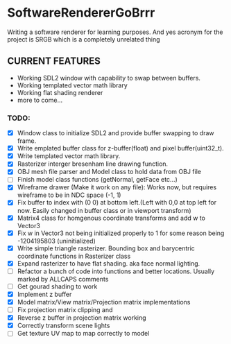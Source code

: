 # SoftwareRendererGoBrrr
Writing a software renderer for learning purposes. And yes acronym for the project is SRGB which is a completely unrelated thing

## **CURRENT FEATURES**

- Working SDL2 window with capability to swap between buffers.
- Working templated vector math library
- Working flat shading renderer
- more to come...

### **TODO:**


- [x]  Window class to initialize SDL2 and provide buffer swapping to draw frame.
- [x]  Write emplated buffer class for z-buffer(float) and pixel buffer(uint32_t).
- [x]  Write templated vector math library.
- [x]  Rasterizer interger bresenham line drawing function.
- [x]  OBJ mesh file parser and Model class to hold data from OBJ file
- [ ]  Finish model class functions (getNormal, getFace etc...)
- [x]  Wireframe drawer (Make it work on any file): Works now, but requires wireframe to be in NDC space (-1, 1)
- [x]  Fix buffer to index with (0 0) at bottom left.(Left with 0,0 at top left for now. Easily changed in buffer class or in viewport transform)
- [x]  Matrix4 class for homgenous coordinate transforms and add w to Vector3
- [x]  Fix w in Vector3 not being initialized properly to 1 for some reason being -1204195803 (uninitialized)
- [x]  Write simple triangle rasterizer. Bounding box and barycentric coordinate functions in Rasterizer class
- [x]  Expand rasterizer to have flat shading. aka face normal lighting.
- [ ]  Refactor a bunch of code into functions and better locations. Usually marked by ALLCAPS comments
- [ ]  Get gourad shading to work
- [x]  Implement z buffer
- [x]  Model matrix/View matrix/Projection matrix implementations
- [ ]  Fix projection matrix clipping and 
- [x]  Reverse z buffer in projection matrix working
- [x]  Correctly transform scene lights
- [ ]  Get texture UV map to map correctly to model
